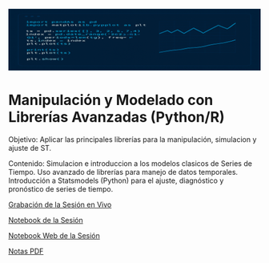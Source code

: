 ![banner3](images/banner3.png ':class=banner-image')

# Manipulación y Modelado con Librerías Avanzadas (Python/R) 

Objetivo: Aplicar las principales librerías para la manipulación, simulacion y ajuste de ST.

Contenido: Simulacion e introduccion a los modelos clasicos de Series de Tiempo. Uso avanzado de librerías para manejo de datos temporales. Introducción a Statsmodels (Python) para el ajuste, diagnóstico y pronóstico de series de tiempo.

 [Grabación de la Sesión en Vivo](https://www.youtube.com/live/mujAubxjAj8)

[Notebook de la Sesión](https://github.com/LuisGorozpe/py-ts-code/blob/main/sesion2.ipynb)

[Notebook Web de la Sesión](https://github.com/LuisGorozpe/py-ts-code/blob/main/sesion3.ipynb)

[Notas PDF](https://luisgorozpe.github.io/py-ts-code/sesion3.pdf)
